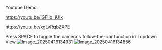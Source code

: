 Youtube Demo:

https://youtu.be/iGFiIo_iUIk

https://youtu.be/xgLvRqbZXPE

Press SPACE to toggle the camera's follow-the-car function in Topdown View
![Image_20250416134931](https://github.com/user-attachments/assets/ddc0f200-0bf7-4963-bf9b-75cc9587b5ec)
![Image_20250416134856](https://github.com/user-attachments/assets/0f8e9d69-44ee-41be-b865-8450a77d9dfe)
